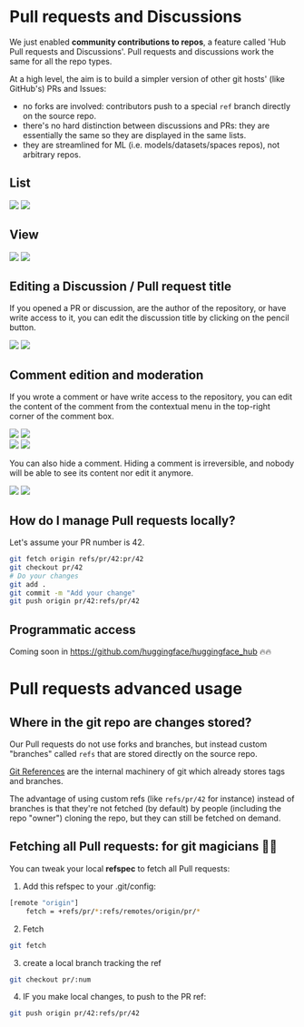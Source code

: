 # Pull requests and Discussions

We just enabled **community contributions to repos**, a feature called 'Hub Pull requests and Discussions'. Pull requests and discussions work the same for all the repo types.

At a high level, the aim is to build a simpler version of other git hosts' (like GitHub's) PRs and Issues:
- no forks are involved: contributors push to a special `ref` branch directly on the source repo.
- there's no hard distinction between discussions and PRs: they are essentially the same so they are displayed in the same lists.
- they are streamlined for ML (i.e. models/datasets/spaces repos), not arbitrary repos.

## List

<div class="flex justify-center">
<img class="block dark:hidden" src="https://huggingface.co/datasets/huggingface/documentation-images/resolve/main/hub/discussions-list.png"/>
<img class="hidden dark:block" src="https://huggingface.co/datasets/huggingface/documentation-images/resolve/main/hub/discussions-list-dark.png"/>
</div>

## View

<div class="flex justify-center">
<img class="block dark:hidden" src="https://huggingface.co/datasets/huggingface/documentation-images/resolve/main/hub/discussions-view.png"/>
<img class="hidden dark:block" src="https://huggingface.co/datasets/huggingface/documentation-images/resolve/main/hub/discussions-view-dark.png"/>
</div>

## Editing a Discussion / Pull request title

If you opened a PR or discussion, are the author of the repository, or have write access to it, you can edit the discussion title by clicking on the pencil button.

<div class="flex justify-center">
<img class="block dark:hidden" src="https://huggingface.co/datasets/huggingface/documentation-images/resolve/main/hub/discussions-edit-title.PNG"/>
<img class="hidden dark:block" src="https://huggingface.co/datasets/huggingface/documentation-images/resolve/main/hub/discussions-edit-title-dark.PNG"/>
</div>


## Comment edition and moderation

If you wrote a comment or have write access to the repository, you can edit the content of the comment from the contextual menu in the top-right corner of the comment box.

<div class="flex justify-center">
<img class="block dark:hidden" src="https://huggingface.co/datasets/huggingface/documentation-images/resolve/main/hub/discussions-comment-menu.png"/>
<img class="hidden dark:block" src="https://huggingface.co/datasets/huggingface/documentation-images/resolve/main/hub/discussions-comment-menu-dark.png"/>
</div>

<div class="flex justify-center">
<img class="block dark:hidden" src="https://huggingface.co/datasets/huggingface/documentation-images/resolve/main/hub/discussions-comment-menu-edit.png"/>
<img class="hidden dark:block" src="https://huggingface.co/datasets/huggingface/documentation-images/resolve/main/hub/discussions-comment-menu-edit-dark.png"/>
</div>

You can also hide a comment. Hiding a comment is irreversible, and nobody will be able to see its content nor edit it anymore.

<div class="flex justify-center">
<img class="block dark:hidden" src="https://huggingface.co/datasets/huggingface/documentation-images/resolve/main/hub/discussions-comment-hidden.png"/>
<img class="hidden dark:block" src="https://huggingface.co/datasets/huggingface/documentation-images/resolve/main/hub/discussions-comment-hidden-dark.png"/>
</div>



## How do I manage Pull requests locally?

Let's assume your PR number is 42. 

```bash
git fetch origin refs/pr/42:pr/42
git checkout pr/42
# Do your changes
git add .
git commit -m "Add your change"
git push origin pr/42:refs/pr/42
```

## Programmatic access

Coming soon in https://github.com/huggingface/huggingface_hub 🔥🔥

# Pull requests advanced usage

## Where in the git repo are changes stored?

Our Pull requests do not use forks and branches, but instead custom "branches" called `refs` that are stored directly on the source repo.

[Git References](https://git-scm.com/book/en/v2/Git-Internals-Git-References) are the internal machinery of git which already stores tags and branches.

The advantage of using custom refs (like `refs/pr/42` for instance) instead of branches is that they're not fetched (by default) by people (including the repo "owner") cloning the repo, but they can still be fetched on demand.


## Fetching all Pull requests: for git magicians 🧙‍♀️

You can tweak your local **refspec** to fetch all Pull requests:

1. Add this refspec to your .git/config:

```bash
[remote "origin"]
	fetch = +refs/pr/*:refs/remotes/origin/pr/*
```

2. Fetch

```bash
git fetch
```

3. create a local branch tracking the ref

```bash
git checkout pr/:num
```

4. IF you make local changes, to push to the PR ref:

```bash
git push origin pr/42:refs/pr/42
```



